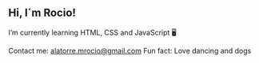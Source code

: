 ## Hi, I´m Rocio!

I’m currently learning HTML, CSS and JavaScript 🖥️

Contact me: alatorre.mrocio@gmail.com
Fun fact: Love dancing and dogs

